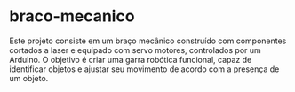 # braco-mecanico
Este projeto consiste em um braço mecânico construído com componentes cortados a laser e equipado com servo motores, controlados por um Arduino. O objetivo é criar uma garra robótica funcional, capaz de identificar objetos e ajustar seu movimento de acordo com a presença de um objeto.
